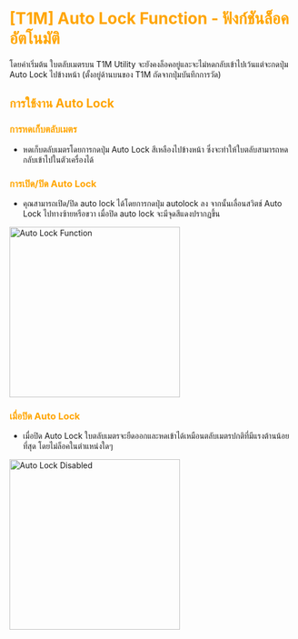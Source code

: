# <span style="color: orange">[T1M] Auto Lock Function - ฟังก์ชันล็อคอัตโนมัติ</span>

โดยค่าเริ่มต้น ใบตลับเมตรบน T1M Utility จะยังคงล็อคอยู่และจะไม่หดกลับเข้าไปเว้นแต่จะกดปุ่ม Auto Lock ไปข้างหน้า (ตั้งอยู่ด้านบนของ T1M ถัดจากปุ่มบันทึกการวัด)

## <span style="color: orange">การใช้งาน Auto Lock</span>

### <span style="color: orange">การหดเก็บตลับเมตร</span>

- หดเก็บตลับเมตรโดยการกดปุ่ม Auto Lock สีเหลืองไปข้างหน้า ซึ่งจะทำให้ใบตลับสามารถหดกลับเข้าไปในตัวเครื่องได้

### <span style="color: orange">การเปิด/ปิด Auto Lock</span>

- คุณสามารถเปิด/ปิด auto lock ได้โดยการกดปุ่ม autolock ลง จากนั้นเลื่อนสวิตช์ Auto Lock ไปทางซ้ายหรือขวา เมื่อปิด auto lock จะมีจุดสีแดงปรากฏขึ้น

<img src="https://support.reekon.tools/hc/article_attachments/37421733095444" alt="Auto Lock Function" width="300">

### <span style="color: orange">เมื่อปิด Auto Lock</span>

- เมื่อปิด Auto Lock ใบตลับเมตรจะยืดออกและหดเข้าได้เหมือนตลับเมตรปกติที่มีแรงต้านน้อยที่สุด โดยไม่ล็อคในตำแหน่งใดๆ

<img src="https://support.reekon.tools/hc/article_attachments/37989390682004" alt="Auto Lock Disabled" width="300">
